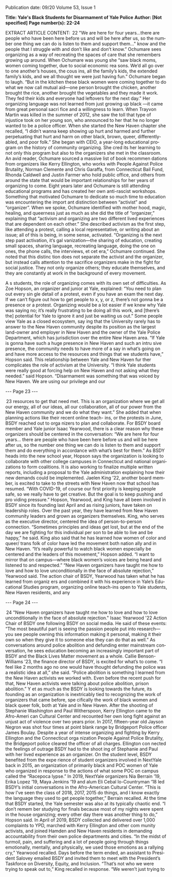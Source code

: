 Publication date: 09/20
Volume 53, Issue 1

**Title: Yale's Black Students for Disarmament of Yale Police**
**Author: [Not specified]**
**Page number(s): 22-24**

EXTRACT ARTICLE CONTENT:
 22
"We are here for four 
years...there are 
people who have been 
here  before us and will be 
here after us, so the num­
ber one thing we can do is 
listen to them and 
support them..."
know and the people that I struggle with and don’t like 
and don’t know.” 
Ochumare sees organizing as a way of recreating the 
spaces of care that she remembers growing up around. 
When Ochumare was young she “saw black moms, 
women coming together, due to social economic rea­
sons. We’d all go over to one another’s houses, the cous­
ins, all the family’s kids, the extended family’s kids, and 
we all thought we were just having fun.” Ochumare 
began to laugh. “But in the kitchen these black women 
were coming together to do what we now call mutual 
aid—one person brought the chicken, another brought 
the rice, another brought the vegetables and they made 
it work. They fed their kids and everyone had leftovers 
for the next day.” 
Her organizing language was not learned from just 
growing up black ––it came from great personal sacri­
fice and a willingness to learn. When Trayvon Martin 
was killed in the summer of 2012, she saw the toll that 
type of injustice took on her young son, who announced 
to her that he no longer wanted to be a police officer. 
When she started the New Haven chapter she recalled, 
“I didn’t wanna keep showing up hurt and harmed and 
further perpetuating that hurt and harm on other black, 
brown, queer, differently-abled, and poor folk.” 
She began with CEIO, a year-long educational pro­
gram on the history of community organizing. She cred­
its her learning to not only this program but also to the 
organizers she met in the classroom. An avid reader, 
Ochumare sourced a massive list of book recommen­
dations from organizers like Kerry Ellington, who works 
with People Against Police Brutality, Norman Clemente 
and Chris Garaffa, from Connecticut Bail Fund, Rhonda 
Caldwell and Justin Farmer who hold public office, and 
others from around the state that would be important 
relationships for her years of organizing to come. Eight 
years later and Ochumare is still attending educational 
programs and has created her own anti-rascist workshops.
Something that motivated Ochumare to dedicate so 
much time to education was encountering the import­
ant distinction between “activist” and “organizer”. 
When we spoke, Ochumare identified with mother­
hood, magic, healing, and queerness just as much as 
she did the title of “organizer,” explaining that “activism 
and organizing are two different lived experiences that 
are dependent on each other.” She described activism 
as the first step, like attending a protest, calling a local 
representative, or writing about an issue; all of this is 
being, in some sense, activated. 
 “Organizing is the next step past activation, it’s gal­
vanization—the sharing of education, creating small 
spaces, sharing language, recreating language, doing 
the one on ones, the phone calls, the interviews, et cet­
era,” Ochumare continued. She noted that this distinc­
tion does not separate the activist and the organizer, but 
instead calls attention to the sacrifice organizers make 
in the fight for social justice. They not only organize 
others; they educate themselves, and they are constantly 
at work in the background of every movement.


A
s students, the role of organizing comes with its own 
set of difficulties. As Zoe Hopson, an organizer and 
junior at Yale, explained: “You need to plan out every sin­
gle detail of a protest, even if you have an exam the next 
day. If we can’t figure out how to get people to x, y, or z, 
there’s not gonna be a presence or a protest. Organizing 
would be a lot easier if we knew why Yale was saying no; 
it’s really frustrating to be doing all this work, and [there’s 
the] potential for Yale to ignore it and just be waiting us 
out.” 
Some people view Yale as a closed ecosystem, say­
ing that the University rarely has to answer to the New 
Haven community despite its position as the largest 
land-owner and employer in New Haven and the owner 
of the Yale Police Department, which has jurisdiction 
over the entire New Haven area. “If Yale is gonna have 
such a huge presence in New Haven and such an intru­
sive presence, the community needs to have more of 
a say in what’s going on and have more access to the 
resources and things that we students have,” Hopson 
said.
This relationship between Yale and New Haven fur­
ther complicates the role of activism at the University. 
“I think Yale students were really good at forcing help 
on New Haven and not asking what they needed.” said 
Hopson. “Disarmament was something that was voiced 
by New Haven. We are using our privilege and our 


--- Page 23 ---

 23
resources to get that need met. This is an organization 
where we get all our energy, all of our ideas, all our 
collaboration, all of our power from the New Haven 
community and we do what they want.”  She added that 
when planning actions like their recent online teach-
ins, or the protests in June, BSDY reached out to orga­
nizers to plan and collaborate. 
For BSDY board member and Yale junior Isaac 
Yearwood, there is a clear reason why these organizers 
should be centered in the conversation: “We are here 
for four years... there are people who have been here 
before us and will be here after us, so the number one 
thing we can do is listen to them and support them and 
do everything in accordance with what’s best for them.” 
As BSDY heads into the new school year, Hopson 
says the organization is looking to collaborate with other 
college campuses in Connecticut and national organi­
zations to form coalitions. It is also working to finalize 
multiple written reports, including a proposal to the Yale 
administration explaining how their new demands could 
be implemented. Jaelen King ’22, another board mem­
ber, is excited to take to the streets with New Haven now 
that school has resumed. “With COVID-19, of course 
our first priority is keeping people safe, so we really have 
to get creative. But the goal is to keep pushing and pro­
viding pressure.”
Hopson, Yearwood, and King have all been involved in 
BSDY since its founding last April and as rising juniors, 
have taken on leadership roles. Over the past year, they 
have learned from New Haven community leaders and 
grown as organizers themselves. King, who serves as the 
executive director, centered the idea of person-to-person 
connection. 
“Sometimes principles and ideas get lost, but at the 
end of the day we are fighting for this individual per­
son to be able to live and be happy,” he said. King also 
said that he has learned how women of color and queer/
trans folk of color have led the movement both nation­
ally and in New Haven. “It’s really powerful to watch 
black women especially be centered and the leaders of 
this movement,” Hopson added. “I want to mirror that on 
campus—where black women’s voices are being heard 
and listened to and respected.”
 “New Haven organizers have taught me how to love 
and how to love unconditionally in the face of absolute 
rejection,” Yearwood said. The action chair of BSDY, 
Yearwood has taken what he has learned from organiz­
ers and combined it with his experience in Yale’s Edu­
cational Studies program, organizing online teach-ins 
open to Yale students, New Haven residents, and any­


--- Page 24 ---

 24
"New Haven 
organizers have 
taught me 
how to love 
and how to love 
unconditionally 
in the face 
of absolute 
rejection."
Isaac Yearwood '22
Action Chair of BSDY
one following BSDY on social media.
He said of these events: “The most beautiful part is 
seeing the passion people put into research—you see 
people owning this information making it personal, 
making it their own so when they give it to someone 
else they can do that as well.” As conversations around 
police abolition and defunding enter mainstream con­
versation, he sees education becoming an increasingly 
important part of BSDY and the Black Lives Matter 
movement as a whole. 
Callie Benson-Williams ’23, the finance director 
of BSDY, is excited for what’s to come. “I feel like 2 
months ago no one would have thought defunding 
the police was a realistic idea at all,” she said. “Police 
abolition is something I learned from the New Haven 
activists we worked with. Even before the recent push 
for that, New Haven activists were talking about police 
abolition, prison abolition.”
Y
et as much as the BSDY is looking towards the future, 
its founding as an organization is inextricably tied to 
recognizing the work of organizers that came before, spe­
cifically the work of black women and black queer folk, 
both at Yale and in New Haven. 
After the shooting of Stephanie Washington and Paul 
Witherspoon, Kerry Ellington came to the Afro-Ameri­
can Cultural Center and recounted her own long fight 
against an unjust act of violence over two years prior. 
In 2017, fifteen-year old Jayson Negron was shot four 
times at point blank range by Bridgeport Police officer 
James Boulay. Despite a year of intense organizing and 
fighting by Kerry Ellington and the Connecticut orga­
nization People Against Police Brutality, the Bridgeport 
police cleared the officer of all charges. Ellington con­
nected the feelings of outrage BSDY had to the shoot­
ing of Stephanie and Paul with her lived experience as 
an organizer.
On the student level, BSDY benefited from the expe­
rience of student organizers involved in NextYale back 
in 2015, an organization of primarily black and POC 
women of Yale who organized in response to the actions 
of what some POC on campus called the “Racepoca­
lypse.” In 2019, NextYale organizers Nia Berrain ’19, 
Erika Lopez ’19, Maya Jenkins ‘19 and alum Eli Cebal­
lo-Countryman ‘18 led BSDY’s initial conversations in 
the Afro-American Cultural Center. “This is how I’ve 
seen the class of 2018, 2017, 2015 do things, and I know 
exactly the language they used to get people together,” 
Berrain recalled.
 At the time that BSDY started, the Yale semester 
was also at its typically chaotic end. “I don’t remem­
ber studying for finals because most of my nights were 
spent in the house organizing; every other day there 
was another thing to do,” Hopson said. In April of 2019, 
BSDY collected and delivered over 1,000 complaints 
to YPD, marched with Kerry Ellington and other com­
munity activists, and joined Hamden and New Haven 
residents in demanding accountability from their own 
police departments and cities. “In the midst of turmoil, 
pain, and suffering and a lot of people going through 
things emotionally, mentally, and physically, we used 
those emotions as a rallying cry,” Yearwood recalled. 
Days before the term ended, an assistant to Presi­
dent Salovey emailed BSDY and invited them to meet 
with the President’s Taskforce on Diversity, Equity, and 
Inclusion. “That’s not who we were trying to speak out 
to,” King recalled in response. “We weren’t just trying to
